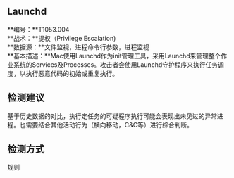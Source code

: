 ## Launchd  
**编号：**T1053.004  
**战术：**提权（Privilege Escalation)  
**数据源：**文件监视，进程命令行参数，进程监视  
**基本描述：**Mac使用Launchd作为init管理工具，采用Launchd来管理整个作业系统的Services及Processes。攻击者会使用Launchd守护程序来执行任务调度，以执行恶意代码的初始或重复执行。  
## 检测建议  
基于历史数据的对比，执行定任务的可疑程序执行可能会表现出未见过的异常​​进程。也需要结合其他活动行为（横向移动，C&C等）进行综合判断。  
## 检测方式  
规则